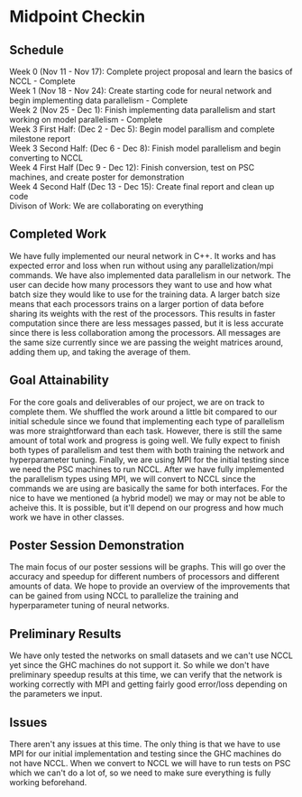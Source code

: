 # Midpoint Checkin

## Schedule
Week 0 (Nov 11 - Nov 17): Complete project proposal and learn the basics of NCCL - Complete \
Week 1 (Nov 18 - Nov 24): Create starting code for neural network and begin implementing data parallelism - Complete \
Week 2 (Nov 25 - Dec 1): Finish implementing data parallelism and start working on model parallelism - Complete \
Week 3 First Half: (Dec 2 - Dec 5): Begin model parallism and complete milestone report \
Week 3 Second Half: (Dec 6 - Dec 8): Finish model parallelism and begin converting to NCCL \
Week 4 First Half (Dec 9 - Dec 12): Finish conversion, test on PSC machines, and create poster for demonstration \
Week 4 Second Half (Dec 13 - Dec 15): Create final report and clean up code \
Divison of Work: We are collaborating on everything

## Completed Work
We have fully implemented our neural network in C++. It works and has expected error and loss when run without using any parallelization/mpi commands. We have also implemented data parallelism in our network. The user can decide how many processors they want to use and how what batch size they would like to use for the training data. A larger batch size means that each processors trains on a larger portion of data before sharing its weights with the rest of the processors. This results in faster computation since there are less messages passed, but it is less accurate since there is less collaboration among the processors. All messages are the same size currently since we are passing the weight matrices around, adding them up, and taking the average of them.

## Goal Attainability
For the core goals and deliverables of our project, we are on track to complete them. We shuffled the work around a little bit compared to our initial schedule since we found that implementing each type of parallelism was more straightforward than each task. However, there is still the same amount of total work and progress is going well. We fully expect to finish both types of parallelism and test them with both training the network and hyperparameter tuning. Finally, we are using MPI for the initial testing since we need the PSC machines to run NCCL. After we have fully implemented the parallelism types using MPI, we will convert to NCCL since the commands we are using are basically the same for both interfaces. For the nice to have we mentioned (a hybrid model) we may or may not be able to acheive this. It is possible, but it'll depend on our progress and how much work we have in other classes.

## Poster Session Demonstration
The main focus of our poster sessions will be graphs. This will go over the accuracy and speedup for different numbers of processors and different amounts of data. We hope to provide an overview of the improvements that can be gained from using NCCL to parallelize the training and hyperparameter tuning of neural networks.

## Preliminary Results
We have only tested the networks on small datasets and we can't use NCCL yet since the GHC machines do not support it. So while we don't have preliminary speedup results at this time, we can verify that the network is working correctly with MPI and getting fairly good error/loss depending on the parameters we input.

## Issues
There aren't any issues at this time. The only thing is that we have to use MPI for our initial implementation and testing since the GHC machines do not have NCCL. When we convert to NCCL we will have to run tests on PSC which we can't do a lot of, so we need to make sure everything is fully working beforehand.


